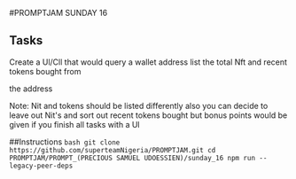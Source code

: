 #PROMPTJAM SUNDAY 16
## Tasks

Create a Ul/Cll that would query a wallet address list the total Nft and recent tokens bought from

the address

Note: Nit and tokens should be listed differently also you can decide to leave out Nit's and sort out recent tokens bought but bonus points would be given if you finish all tasks with a Ul  

##Instructions
`bash
git clone https://github.com/superteamNigeria/PROMPTJAM.git
cd PROMPTJAM/PROMPT_(PRECIOUS SAMUEL UDOESSIEN)/sunday_16
npm run --legacy-peer-deps
`

